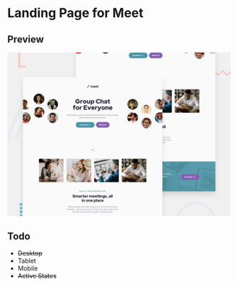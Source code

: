 # Landing Page for Meet

## Preview

![alt-text](preview.jpg "site preview")

## Todo

- ~~Desktop~~
- Tablet
- Mobile
- ~~Active States~~
